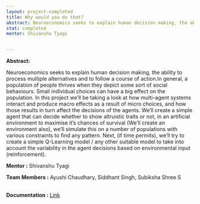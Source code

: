 ```yaml
---
layout: project-completed
title: Why would you do that?
abstract: Neuroeconomics seeks to explain human decision making, the ability to process multiple alternatives and to follow a course of action.In general, a population of people thrives when they depict some sort of social behaviours. Small individual choices can have a big effect on the population. In this project we’ll be taking a look at how multi-agent systems interact and produce macro effects as a result of micro choices, and how those results in turn affect the decisions of the agents.
stat: completed
mentor: Shivanshu Tyagi


---
```


**Abstract:**<br>

Neuroeconomics seeks to explain human decision making, the ability to process multiple alternatives and to follow a course of action.In general, a population of people thrives when they depict some sort of social behaviours. Small individual choices can have a big effect on the population. In this project we’ll be taking a look at how multi-agent systems interact and produce macro effects as a result of micro choices, and how those results in turn affect the decisions of the agents. We’ll create a simple agent that can decide whether to show altruistic traits or not, in an artificial environment to maximise it’s chances of survival (We’ll create an environment also), we’ll simulate this on a number of populations with various constraints to find any pattern. Next, (if time permits), we’ll try to create a simple Q-Learning model / any other suitable model to take into account the variability in the agent decisions based on environmental input (reinforcement).<br>

**Mentor :** Shivanshu Tyagi<br>

**Team Members :** Ayushi Chaudhary, Siddhant Singh, Subiksha Shree S <br><br>

<!-- {% pdf "/projects/posters/Why_Would_You_Do_That.pdf" height=600px %}<br> -->
**Documentation :** <a href="https://drive.google.com/file/d/1KZZ28eCAJh5KfSdCAuupIV9SdzFE945A/view?usp=sharing" target="_blank">Link</a><br>
